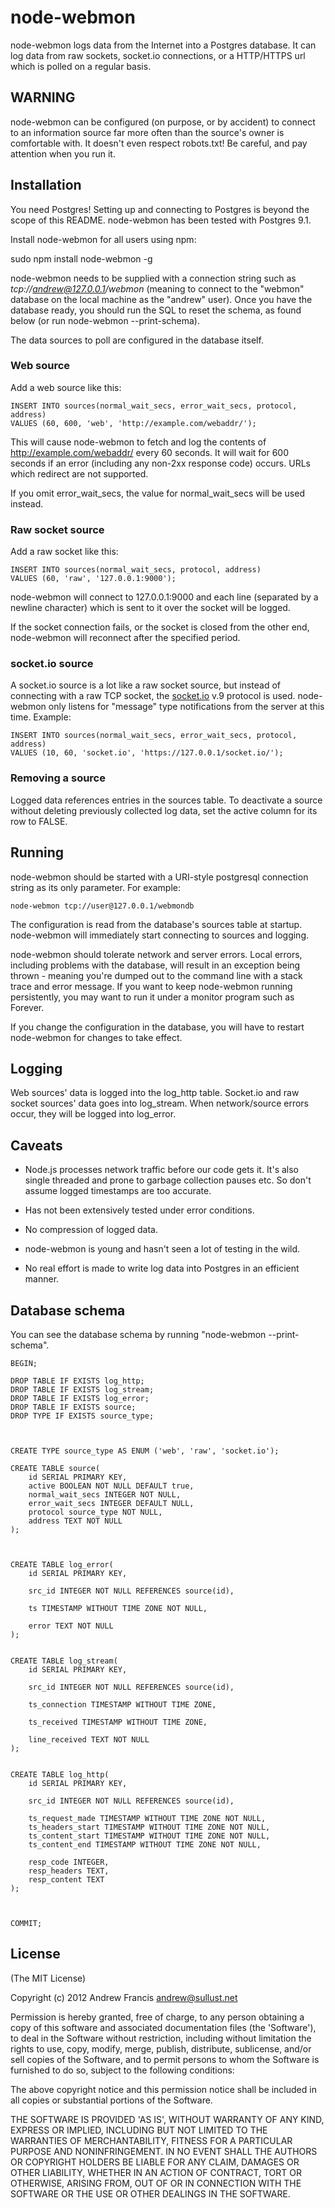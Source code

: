 
# node-webmon

node-webmon logs data from the Internet into a Postgres database. It can log data from raw sockets, socket.io connections, or a HTTP/HTTPS url which is polled on a regular basis.


## WARNING

node-webmon can be configured (on purpose, or by accident) to connect to an information source far more
often than the source's owner is comfortable with. It doesn't even respect robots.txt! Be careful, and
pay attention when you run it.


## Installation

You need Postgres! Setting up and connecting to Postgres is beyond the scope of this README. node-webmon has
been tested with Postgres 9.1.

Install node-webmon for all users using npm:

  sudo npm install node-webmon -g

node-webmon needs to be supplied with a connection string such as *tcp://andrew@127.0.0.1/webmon* (meaning to connect
to the "webmon" database on the local machine as the "andrew" user). Once you have the database ready, you should
run the SQL to reset the schema, as found below (or run node-webmon --print-schema).

The data sources to poll are configured in the database itself.


### Web source

Add a web source like this:

	INSERT INTO sources(normal_wait_secs, error_wait_secs, protocol, address)
	VALUES (60, 600, 'web', 'http://example.com/webaddr/');

This will cause node-webmon to fetch and log the contents of http://example.com/webaddr/ every 60 seconds. It will
wait for 600 seconds if an error (including any non-2xx response code) occurs. URLs which redirect are not supported.

If you omit error_wait_secs, the value for normal_wait_secs will be used instead.

### Raw socket source

Add a raw socket like this:

	INSERT INTO sources(normal_wait_secs, protocol, address)
	VALUES (60, 'raw', '127.0.0.1:9000');

node-webmon will connect to 127.0.0.1:9000 and each line (separated by a newline character) which is sent to it
over the socket will be logged.

If the socket connection fails, or the socket is closed from the other end, node-webmon will reconnect after the
specified period.


### socket.io source

A socket.io source is a lot like a raw socket source, but instead of connecting with a raw TCP socket, the
<a href="http://socket.io/">socket.io</a> v.9 protocol is used. node-webmon only listens for "message" type
notifications from the server at this time. Example:

	INSERT INTO sources(normal_wait_secs, error_wait_secs, protocol, address)
	VALUES (10, 60, 'socket.io', 'https://127.0.0.1/socket.io/');


### Removing a source

Logged data references entries in the sources table. To deactivate a source without deleting previously
collected log data, set the active column for its row to FALSE.


## Running

node-webmon should be started with a URI-style postgresql connection string as its only parameter. For
example:

	node-webmon tcp://user@127.0.0.1/webmondb

The configuration is read from the database's sources table at startup. node-webmon will immediately 
start connecting to sources and logging.

node-webmon should tolerate network and server errors. Local errors, including problems with the
database, will result in an exception being thrown - meaning you're dumped out to the command line
with a stack trace and error message. If you want to keep node-webmon running persistently, you may
want to run it under a monitor program such as Forever.

If you change the configuration in the database, you will have to restart node-webmon for changes
to take effect.


## Logging

Web sources' data is logged into the log_http table. Socket.io and raw socket sources' data
goes into log_stream. When network/source errors occur, they will be logged into log_error.


## Caveats

- Node.js processes network traffic before our code gets it. It's also single threaded and
  prone to garbage collection pauses etc. So don't assume logged timestamps are too accurate.

- Has not been extensively tested under error conditions.

- No compression of logged data.

- node-webmon is young and hasn't seen a lot of testing in the wild.

- No real effort is made to write log data into Postgres in an efficient manner.


## Database schema

You can see the database schema by running "node-webmon --print-schema".

	BEGIN;
	
	DROP TABLE IF EXISTS log_http;
	DROP TABLE IF EXISTS log_stream;
	DROP TABLE IF EXISTS log_error;
	DROP TABLE IF EXISTS source;
	DROP TYPE IF EXISTS source_type;
	
	
	
	CREATE TYPE source_type AS ENUM ('web', 'raw', 'socket.io');
	
	CREATE TABLE source(
		id SERIAL PRIMARY KEY,
		active BOOLEAN NOT NULL DEFAULT true,
		normal_wait_secs INTEGER NOT NULL,
		error_wait_secs INTEGER DEFAULT NULL,
		protocol source_type NOT NULL,
		address TEXT NOT NULL
	);
	
	
	
	CREATE TABLE log_error(
		id SERIAL PRIMARY KEY,
		
		src_id INTEGER NOT NULL REFERENCES source(id),
	
		ts TIMESTAMP WITHOUT TIME ZONE NOT NULL,
		
		error TEXT NOT NULL
	);
	
	
	CREATE TABLE log_stream(
		id SERIAL PRIMARY KEY,
	
		src_id INTEGER NOT NULL REFERENCES source(id),
	
		ts_connection TIMESTAMP WITHOUT TIME ZONE,
		
		ts_received TIMESTAMP WITHOUT TIME ZONE,
		
		line_received TEXT NOT NULL
	);
	
	
	CREATE TABLE log_http(
		id SERIAL PRIMARY KEY,
	
		src_id INTEGER NOT NULL REFERENCES source(id),
	
		ts_request_made TIMESTAMP WITHOUT TIME ZONE NOT NULL,
		ts_headers_start TIMESTAMP WITHOUT TIME ZONE NOT NULL,
		ts_content_start TIMESTAMP WITHOUT TIME ZONE NOT NULL,
		ts_content_end TIMESTAMP WITHOUT TIME ZONE NOT NULL,
	
		resp_code INTEGER,
		resp_headers TEXT,
		resp_content TEXT
	);
	
	
	
	COMMIT;

## License

(The MIT License)

Copyright (c) 2012 Andrew Francis <andrew@sullust.net>

Permission is hereby granted, free of charge, to any person obtaining
a copy of this software and associated documentation files (the
'Software'), to deal in the Software without restriction, including
without limitation the rights to use, copy, modify, merge, publish,
distribute, sublicense, and/or sell copies of the Software, and to
permit persons to whom the Software is furnished to do so, subject to
the following conditions:

The above copyright notice and this permission notice shall be
included in all copies or substantial portions of the Software.

THE SOFTWARE IS PROVIDED 'AS IS', WITHOUT WARRANTY OF ANY KIND,
EXPRESS OR IMPLIED, INCLUDING BUT NOT LIMITED TO THE WARRANTIES OF
MERCHANTABILITY, FITNESS FOR A PARTICULAR PURPOSE AND NONINFRINGEMENT.
IN NO EVENT SHALL THE AUTHORS OR COPYRIGHT HOLDERS BE LIABLE FOR ANY
CLAIM, DAMAGES OR OTHER LIABILITY, WHETHER IN AN ACTION OF CONTRACT,
TORT OR OTHERWISE, ARISING FROM, OUT OF OR IN CONNECTION WITH THE
SOFTWARE OR THE USE OR OTHER DEALINGS IN THE SOFTWARE.

